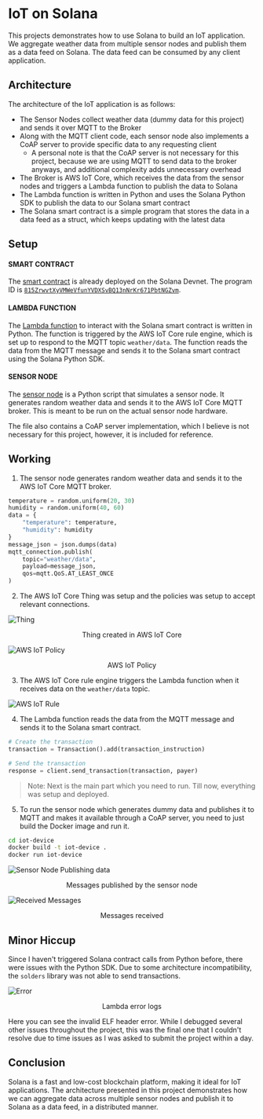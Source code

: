 # IoT on Solana

This projects demonstrates how to use Solana to build an IoT application. We aggregate weather data from multiple sensor nodes and publish them as a data feed on Solana. The data feed can be consumed by any client application.

## Architecture

The architecture of the IoT application is as follows:
- The Sensor Nodes collect weather data (dummy data for this project) and sends it over MQTT to the Broker
- Along with the MQTT client code, each sensor node also implements a CoAP server to provide specific data to any requesting client
    - A personal note is that the CoAP server is not necessary for this project, because we are using MQTT to send data to the broker anyways, and additional complexity adds unnecessary overhead
- The Broker is AWS IoT Core, which receives the data from the sensor nodes and triggers a Lambda function to publish the data to Solana
- The Lambda function is written in Python and uses the Solana Python SDK to publish the data to our Solana smart contract
- The Solana smart contract is a simple program that stores the data in a data feed as a struct, which keeps updating with the latest data

## Setup

#### SMART CONTRACT
The [smart contract](solana-contracts/src/lib.rs) is already deployed on the Solana Devnet. The program ID is [`815ZrwvtXyVMWeVfunYVDXSvBQ13nNrKr671PbtNGZvm`](https://explorer.solana.com/address/815ZrwvtXyVMWeVfunYVDXSvBQ13nNrKr671PbtNGZvm?cluster=devnet).

#### LAMBDA FUNCTION
The [Lambda function](aws-lambda/lambda_function.py) to interact with the Solana smart contract is written in Python. The function is triggered by the AWS IoT Core rule engine, which is set up to respond to the MQTT topic `weather/data`. The function reads the data from the MQTT message and sends it to the Solana smart contract using the Solana Python SDK.

#### SENSOR NODE

The [sensor node](iot-device/mainloop.py) is a Python script that simulates a sensor node. It generates random weather data and sends it to the AWS IoT Core MQTT broker. This is meant to be run on the actual sensor node hardware.

The file also contains a CoAP server implementation, which I believe is not necessary for this project, however, it is included for reference.

## Working

1. The sensor node generates random weather data and sends it to the AWS IoT Core MQTT broker.

```py
temperature = random.uniform(20, 30)
humidity = random.uniform(40, 60)
data = {
    "temperature": temperature,
    "humidity": humidity
}
message_json = json.dumps(data)
mqtt_connection.publish(
    topic="weather/data",
    payload=message_json,
    qos=mqtt.QoS.AT_LEAST_ONCE
)
```

2. The AWS IoT Core Thing was setup and the policies was setup to accept relevant connections.

![Thing](images/thing.png)

<p style="text-align: center;">Thing created in AWS IoT Core</p>

![AWS IoT Policy](images/policy.png)

<p style="text-align: center;">AWS IoT Policy</p>

3. The AWS IoT Core rule engine triggers the Lambda function when it receives data on the `weather/data` topic.

![AWS IoT Rule](images/upload-trigger.png)

4. The Lambda function reads the data from the MQTT message and sends it to the Solana smart contract.

```py
# Create the transaction
transaction = Transaction().add(transaction_instruction)

# Send the transaction
response = client.send_transaction(transaction, payer)
```

> Note: Next is the main part which you need to run. Till now, everything was setup and deployed.

5. To run the sensor node which generates dummy data and publishes it to MQTT and makes it available through a CoAP server, you need to just build the Docker image and run it.

```sh
cd iot-device
docker build -t iot-device .
docker run iot-device
```
![Sensor Node Publishing data](images/messeges-published.png)

<p style="text-align: center;">Messages published by the sensor node</p>

![Received Messages](images/messages-received.png)

<p style="text-align: center;">Messages received</p>

## Minor Hiccup

Since I haven't triggered Solana contract calls from Python before, there were issues with the Python SDK. Due to some architecture incompatibility, the `solders` library was not able to send transactions.

![Error](images/lambda-ss.png)

<p style="text-align: center;">Lambda error logs</p>

Here you can see the invalid ELF header error. While I debugged several other issues throughout the project, this was the final one that I couldn't resolve due to time issues as I was asked to submit the project within a day.

## Conclusion

Solana is a fast and low-cost blockchain platform, making it ideal for IoT applications. The architecture presented in this project demonstrates how we can aggregate data across multiple sensor nodes and publish it to Solana as a data feed, in a distributed manner.